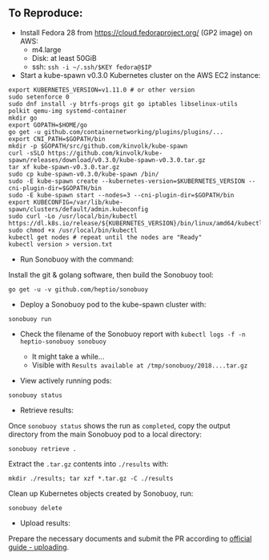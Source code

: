 ## To Reproduce:

* Install Fedora 28 from https://cloud.fedoraproject.org/ (GP2 image) on AWS:
  - m4.large
  - Disk: at least 50GiB
  - ssh: `ssh -i ~/.ssh/$KEY fedora@$IP`
* Start a kube-spawn v0.3.0 Kubernetes cluster on the AWS EC2 instance:
```
export KUBERNETES_VERSION=v1.11.0 # or other version
sudo setenforce 0
sudo dnf install -y btrfs-progs git go iptables libselinux-utils polkit qemu-img systemd-container
mkdir go
export GOPATH=$HOME/go
go get -u github.com/containernetworking/plugins/plugins/...
export CNI_PATH=$GOPATH/bin
mkdir -p $GOPATH/src/github.com/kinvolk/kube-spawn
curl -sSLO https://github.com/kinvolk/kube-spawn/releases/download/v0.3.0/kube-spawn-v0.3.0.tar.gz
tar xf kube-spawn-v0.3.0.tar.gz
sudo cp kube-spawn-v0.3.0/kube-spawn /bin/
sudo -E kube-spawn create --kubernetes-version=$KUBERNETES_VERSION --cni-plugin-dir=$GOPATH/bin
sudo -E kube-spawn start --nodes=3 --cni-plugin-dir=$GOPATH/bin
export KUBECONFIG=/var/lib/kube-spawn/clusters/default/admin.kubeconfig
sudo curl -Lo /usr/local/bin/kubectl https://dl.k8s.io/release/${KUBERNETES_VERSION}/bin/linux/amd64/kubectl
sudo chmod +x /usr/local/bin/kubectl
kubectl get nodes # repeat until the nodes are "Ready"
kubectl version > version.txt
```

* Run Sonobuoy with the command:

Install the git & golang software, then build the Sonobuoy tool:

```
go get -u -v github.com/heptio/sonobuoy
```

* Deploy a Sonobuoy pod to the kube-spawn cluster with:

```
sonobuoy run
```

* Check the filename of the Sonobuoy report with `kubectl logs -f -n heptio-sonobuoy sonobuoy`
  - It might take a while...
  - Visible with `Results available at /tmp/sonobuoy/2018....tar.gz`

* View actively running pods:

```
sonobuoy status
```

* Retrieve results:

Once `sonobuoy status` shows the run as `completed`, copy the output directory from the main Sonobuoy pod to a local directory:

```
sonobuoy retrieve .
```

Extract the `.tar.gz` contents into `./results` with:

```
mkdir ./results; tar xzf *.tar.gz -C ./results
```

Clean up Kubernetes objects created by Sonobuoy, run:

```
sonobuoy delete
```

* Upload results:

Prepare the necessary documents and submit the PR according to [official guide - uploading](https://github.com/cncf/k8s-conformance/blob/master/instructions.md#uploading).
